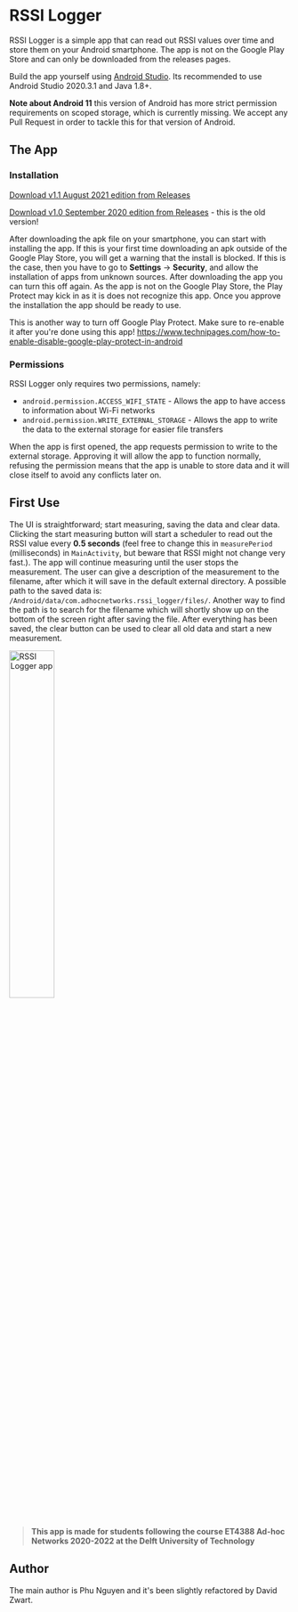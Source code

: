 # RSSI Logger
RSSI Logger is a simple app that can read out RSSI values over time and store them on your Android smartphone. The app is not on the Google Play Store and can only be downloaded from the releases pages.

Build the app yourself using [Android Studio](https://developer.android.com/studio). Its recommended to use Android Studio 2020.3.1 and Java 1.8+.

**Note about Android 11** this version of Android has more strict permission requirements on scoped storage, which is currently missing. We accept any Pull Request in order to tackle this for that version of Android.

## The App
### Installation
[Download v1.1 August 2021 edition from Releases](https://github.com/iamphu/RSSI_Logger/releases/tag/v1.1)

[Download v1.0 September 2020 edition from Releases](https://github.com/iamphu/RSSI_Logger/releases/tag/v1.0) - this is the old version!

After downloading the apk file on your smartphone, you can start with installing the app. If this is your first time downloading an apk outside of the Google Play Store, you will get a warning that the install is blocked. If this is the case, then you have to go to **Settings** -> **Security**, and allow the installation of apps from unknown sources. After downloading the app you can turn this off again. As the app is not on the Google Play Store, the Play Protect may kick in as it is does not recognize this app. Once you approve the installation the app should be ready to use.

This is another way to turn off Google Play Protect. Make sure to re-enable it after you're done using this app!
https://www.technipages.com/how-to-enable-disable-google-play-protect-in-android

### Permissions
RSSI Logger only requires two permissions, namely:
* `android.permission.ACCESS_WIFI_STATE` - Allows the app to have access to information about Wi-Fi networks
* `android.permission.WRITE_EXTERNAL_STORAGE` - Allows the app to write the data to the external storage for easier file transfers

When the app is first opened, the app requests permission to write to the external storage. Approving it will allow the app to function normally, refusing the permission means that the app is unable to store data and it will close itself to avoid any conflicts later on.

## First Use
The UI is straightforward; start measuring, saving the data and clear data. Clicking the start measuring button will start a scheduler to read out the RSSI value every **0.5 seconds** (feel free to change this in `measurePeriod` (milliseconds) in `MainActivity`, but beware that RSSI might not change very fast.). 
The app will continue measuring until the user stops the measurement. The user can give a description of the measurement to the filename, after which it will save in the default external directory. A possible path to the saved data is: `/Android/data/com.adhocnetworks.rssi_logger/files/`. Another way to find the path is to search for the filename which will shortly show up on the bottom of the screen right after saving the file. After everything has been saved, the clear button can be used to clear all old data and start a new measurement.

<img src="https://user-images.githubusercontent.com/6005355/131145253-400a7b8d-ab9b-4429-be6b-93862954a3a7.png" alt="RSSI Logger app" width="40%"/>


> **This app is made for students following the course ET4388 Ad-hoc Networks 2020-2022 at the Delft University of Technology**

## Author 
The main author is Phu Nguyen  and it's been slightly refactored by David Zwart.

